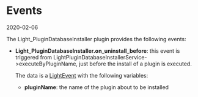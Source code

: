 Events
=====================
2020-02-06




The Light_PluginDatabaseInstaller plugin provides the following events:


- **Light_PluginDatabaseInstaller.on_uninstall_before**: this event is triggered from LightPluginDatabaseInstallerService->executeByPluginName,
    just before the install of a plugin is executed.
    
    The data is a [LightEvent](https://github.com/lingtalfi/Light/blob/master/Events/LightEvent.php) with the following variables:
    - **pluginName**: the name of the plugin about to be installed